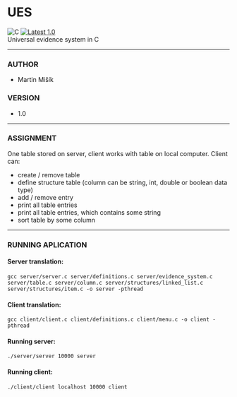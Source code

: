 # UES
![C](https://img.shields.io/badge/C-00599C?style=for-the-badge&logo=c&logoColor=white)
[![Latest 1.0](https://img.shields.io/badge/latest-v1.0-red.svg?style=for-the-badge)]()  
Universal evidence system in C

----
### AUTHOR
- Martin Mišík

### VERSION
- 1.0
---

### ASSIGNMENT
One table stored on server, client works with table on local computer. Client can:
- create / remove table
- define structure table (column can be string, int, double or boolean data type)
- add / remove entry
- print all table entries
- print all table entries, which contains some string
- sort table by some column

---
### RUNNING APLICATION
#### Server translation:
	gcc server/server.c server/definitions.c server/evidence_system.c server/table.c server/column.c server/structures/linked_list.c server/structures/item.c -o server -pthread
#### Client translation:
	gcc client/client.c client/definitions.c client/menu.c -o client -pthread

#### Running server:
	./server/server 10000 server
#### Running client:
	./client/client localhost 10000 client
